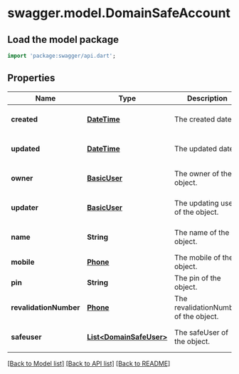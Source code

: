 # swagger.model.DomainSafeAccount

## Load the model package
```dart
import 'package:swagger/api.dart';
```

## Properties
Name | Type | Description | Notes
------------ | ------------- | ------------- | -------------
**created** | [**DateTime**](DateTime.md) | The created date. | [optional] [default to null]
**updated** | [**DateTime**](DateTime.md) | The updated date. | [optional] [default to null]
**owner** | [**BasicUser**](BasicUser.md) | The owner of the object. | [optional] [default to null]
**updater** | [**BasicUser**](BasicUser.md) | The updating user of the object. | [optional] [default to null]
**name** | **String** | The name of the object. | [optional] [default to null]
**mobile** | [**Phone**](Phone.md) | The mobile of the object. | [default to null]
**pin** | **String** | The pin of the object. | [default to null]
**revalidationNumber** | [**Phone**](Phone.md) | The revalidationNumber of the object. | [optional] [default to null]
**safeuser** | [**List&lt;DomainSafeUser&gt;**](DomainSafeUser.md) | The safeUser of the object. | [optional] [default to []]

[[Back to Model list]](../README.md#documentation-for-models) [[Back to API list]](../README.md#documentation-for-api-endpoints) [[Back to README]](../README.md)


